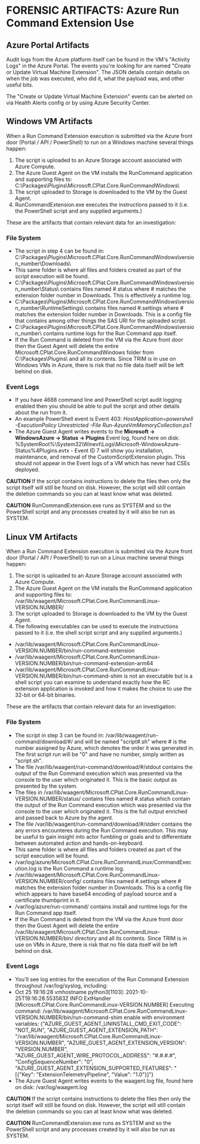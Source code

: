 # FORENSIC ARTIFACTS: Azure Run Command Extension Use

## Azure Portal Artifacts
Audit logs from the Azure platform itself can be found in the VM's "Activity Logs" in the Azure Portal. The events you're looking for are named "Create or Update Virtual Machine Extension". The JSON details contain details on when the job was executed, who did it, what the payload was, and other useful bits.

The "Create or Update Virtual Machine Extension" events can be alerted on via Health Alerts config or by using Azure Security Center.


## Windows VM Artifacts
When a Run Command Extension execution is submitted via the Azure front door (Portal / API / PowerShell) to run on a Windows machine several things happen:

1. The script is uploaded to an Azure Storage account associated with Azure Compute.
2. The Azure Guest Agent on the VM installs the RunCommand application and supporting files to: C:\Packages\Plugins\Microsoft.CPlat.Core.RunCommandWindows\
3. The script uploaded to Storage is downloaded to the VM by the Guest Agent.
4. RunCommandExtension.exe executes the instructions passed to it (i.e. the PowerShell script and any supplied arguments.)

These are the artifacts that contain relevant data for an investigation:

### File System
* The script in step 4 can be found in: C:\Packages\Plugins\Microsoft.CPlat.Core.RunCommandWindows\version_number\Downloads\
* This same folder is where all files and folders created as part of the script execution will be found.
* C:\Packages\Plugins\Microsoft.CPlat.Core.RunCommandWindows\version_number\Status\ contains files named #.status where # matches the extension folder number in Downloads. This is effectively a runtime log.
* C:\Packages\Plugins\Microsoft.CPlat.Core.RunCommandWindows\version_number\RuntimeSettings\ contains files named #.settings where # matches the extension folder number in Downloads. This is a config file that contains among other things the SAS URI for the uploaded script.
* C:\Packages\Plugins\Microsoft.CPlat.Core.RunCommandWindows\version_number\ contains runtime logs for the Run Command app itself.
* If the Run Command is deleted from the VM via the Azure front door then the Guest Agent will delete the entire Microsoft.CPlat.Core.RunCommandWindows folder from C:\Packages\Plugins\ and all its contents. Since TRIM is in use on Windows VMs in Azure, there is risk that no file data itself will be left behind on disk.

### Event Logs
* If you have 4688 command line and PowerShell script audit logging enabled then you should be able to pull the script and other details about the run from it.
* An example PowerShell event is Event 403: _HostApplication=powershell -ExecutionPolicy Unrestricted -File Run-AzureVmMemoryCollection.ps1_
* The Azure Guest Agent writes events to the __Microsoft -> WindowsAzure -> Status -> Plugins__ Event log, found here on disk: %SystemRoot%\System32\Winevt\Logs\Microsoft-WindowsAzure-Status%4Plugins.evtx - Event ID 7 will show you installation, maintenance, and removal of the CustomScriptExtension plugin. This should not appear in the Event logs of a VM which has never had CSEs deployed.

**CAUTION** If the script contains instructions to delete the files then only the script itself will still be found on disk. However, the script will still contain the deletion commands so you can at least know what was deleted.

**CAUTION** RunCommandExtension.exe runs as SYSTEM and so the PowerShell script and any processes created by it will also be run as SYSTEM.


## Linux VM Artifacts
When a Run Command Extension execution is submitted via the Azure front door (Portal / API / PowerShell) to run on a Linux machine several things happen:

1. The script is uploaded to an Azure Storage account associated with Azure Compute.
2. The Azure Guest Agent on the VM installs the RunCommand application and supporting files to:  /var/lib/waagent/Microsoft.CPlat.Core.RunCommandLinux-VERSION.NUMBER/
3. The script uploaded to Storage is downloaded to the VM by the Guest Agent.
4. The following executables can be used to execute the instructions passed to it (i.e. the shell script script and any supplied arguments.)
* /var/lib/waagent/Microsoft.CPlat.Core.RunCommandLinux-VERSION.NUMBER/bin/run-command-extension
* /var/lib/waagent/Microsoft.CPlat.Core.RunCommandLinux-VERSION.NUMBER/bin/run-command-extension-arm64
* /var/lib/waagent/Microsoft.CPlat.Core.RunCommandLinux-VERSION.NUMBER/bin/run-command-shim is not an executable but is a shell script you can examine to understand exactly how the RC extension application is invoked and how it makes the choice to use the 32-bit or 64-bit binaries.

These are the artifacts that contain relevant data for an investigation:

### File System
* The script in step 3 can be found in: /var/lib/waagent/run-command/download/#/ and will be named "script#.sh" where # is the number assigned by Azure, which denotes the order it was generated in. The first script run will be "0" and have no number, simply written as "script.sh".
* The file /var/lib/waagent/run-command/download/#/stdout contains the output of the Run Command execution which was presented via the console to the user which originated it. This is the basic output as presented by the system.
* The files in /var/lib/waagent/Microsoft.CPlat.Core.RunCommandLinux-VERSION.NUMBER/status/ contains files named #.status which contain the output of the Run Command execution which was presented via the console to the user which originated it. This is the full output enriched and passed back to Azure by the agent.
* The file /var/lib/waagent/run-command/download/#/stderr contains the any errors encounteres during the Run Command execution. This may be useful to gain insight into actor fumbling or goals and to differentiate between automated action and hands-on-keyboard.
* This same folder is where all files and folders created as part of the script execution will be found.
* /var/log/azure/Microsoft.CPlat.Core.RunCommandLinux/CommandExecution.log is the Run Command a runtime log.
* /var/lib/waagent/Microsoft.CPlat.Core.RunCommandLinux-VERSION.NUMBER/config/ contains files named #.settings where # matches the extension folder number in Downloads. This is a config file which appears to have base64 encoding of payload source and a certificate thumbprint in it.
* /var/log/azure/run-command/ contains install and runtime logs for the Run Command app itself.
* If the Run Command is deleted from the VM via the Azure front door then the Guest Agent will delete the entire /var/lib/waagent/Microsoft.CPlat.Core.RunCommandLinux-VERSION.NUMBER/bin/ directory and all its contents. Since TRIM is in use on VMs in Azure, there is risk that no file data itself will be left behind on disk.

### Event Logs
* You'll see log entries for the execution of the Run Command Extension throughout /var/log/syslog, including:
* Oct 25 19:16:28 vmhostname python3[1103]: 2021-10-25T19:16:28.553583Z INFO ExtHandler [Microsoft.CPlat.Core.RunCommandLinux-VERSION.NUMBER] Executing command: /var/lib/waagent/Microsoft.CPlat.Core.RunCommandLinux-VERSION.NUMBER/bin/run-command-shim enable with environment variables: {"AZURE_GUEST_AGENT_UNINSTALL_CMD_EXIT_CODE": "NOT_RUN", "AZURE_GUEST_AGENT_EXTENSION_PATH": "/var/lib/waagent/Microsoft.CPlat.Core.RunCommandLinux-VERSION.NUMBER", "AZURE_GUEST_AGENT_EXTENSION_VERSION": "VERSION.NUMBER", "AZURE_GUEST_AGENT_WIRE_PROTOCOL_ADDRESS": "#.#.#.#", "ConfigSequenceNumber": "0", "AZURE_GUEST_AGENT_EXTENSION_SUPPORTED_FEATURES": "[{\"Key\": \"ExtensionTelemetryPipeline\", \"Value\": \"1.0\"}]"}
* The Azure Guest Agent writes events to the waagent.log file, found here on disk: /var/log/waagent.log

**CAUTION** If the script contains instructions to delete the files then only the script itself will still be found on disk. However, the script will still contain the deletion commands so you can at least know what was deleted.

**CAUTION** RunCommandExtension.exe runs as SYSTEM and so the PowerShell script and any processes created by it will also be run as SYSTEM.


